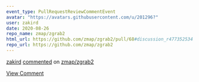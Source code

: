 ```yaml
---
event_type: PullRequestReviewCommentEvent
avatar: "https://avatars.githubusercontent.com/u/201296?"
user: zakird
date: 2020-08-26
repo_name: zmap/zgrab2
html_url: https://github.com/zmap/zgrab2/pull/68#discussion_r477352534
repo_url: https://github.com/zmap/zgrab2
---
```


<a href='https://github.com/zakird' target='_blank'>zakird</a> <a href='https://github.com/zmap/zgrab2/pull/68#discussion_r477352534' target='_blank'>commented</a> on <a href='https://github.com/zmap/zgrab2' target='_blank'>zmap/zgrab2</a>

<a href='https://github.com/zmap/zgrab2/pull/68#discussion_r477352534' target='_blank'>View Comment</a>